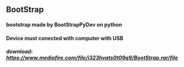 ## BootStrap
#### bootstrap made by BootStrapPyDev on python
#### Device must conected with computer with USB

##### download: https://www.mediafire.com/file/i323hvats0t09q9/BootStrap.rar/file
